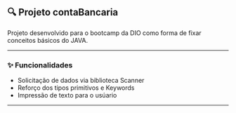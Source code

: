 ## 🔍 Projeto contaBancaria

Projeto desenvolvido para o bootcamp da DIO como forma de fixar conceitos básicos do JAVA.

---

### ✨ Funcionalidades

- Solicitação de dados via biblioteca Scanner
- Reforço dos tipos primitivos e Keywords
- Impressão de texto para o usúario


---
